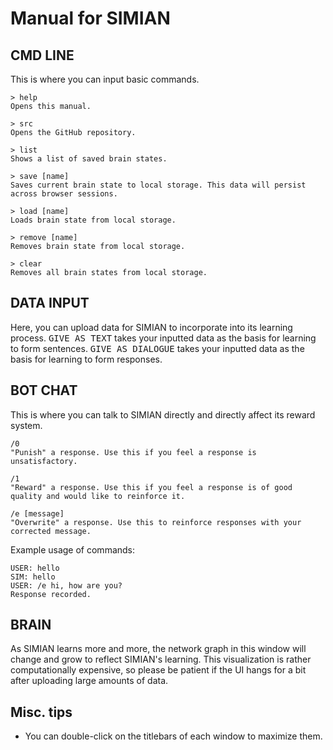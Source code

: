 # Manual for SIMIAN

## CMD LINE

This is where you can input basic commands.

```
> help
Opens this manual.

> src
Opens the GitHub repository.

> list
Shows a list of saved brain states.

> save [name]
Saves current brain state to local storage. This data will persist across browser sessions.

> load [name]
Loads brain state from local storage.

> remove [name]
Removes brain state from local storage.

> clear
Removes all brain states from local storage.
```

## DATA INPUT

Here, you can upload data for SIMIAN to incorporate into its learning process. <kbd>GIVE AS TEXT</kbd> takes your inputted data as the basis for learning to form sentences. <kbd>GIVE AS DIALOGUE</kbd> takes your inputted data as the basis for learning to form responses.

## BOT CHAT

This is where you can talk to SIMIAN directly and directly affect its reward system.

```
/0
"Punish" a response. Use this if you feel a response is unsatisfactory.

/1
"Reward" a response. Use this if you feel a response is of good quality and would like to reinforce it.

/e [message]
"Overwrite" a response. Use this to reinforce responses with your corrected message.
```

Example usage of commands:

```
USER: hello
SIM: hello
USER: /e hi, how are you?
Response recorded.
```

## BRAIN

As SIMIAN learns more and more, the network graph in this window will change and grow to reflect SIMIAN's learning. This visualization is rather computationally expensive, so please be patient if the UI hangs for a bit after uploading large amounts of data.

## Misc. tips

- You can double-click on the titlebars of each window to maximize them.
